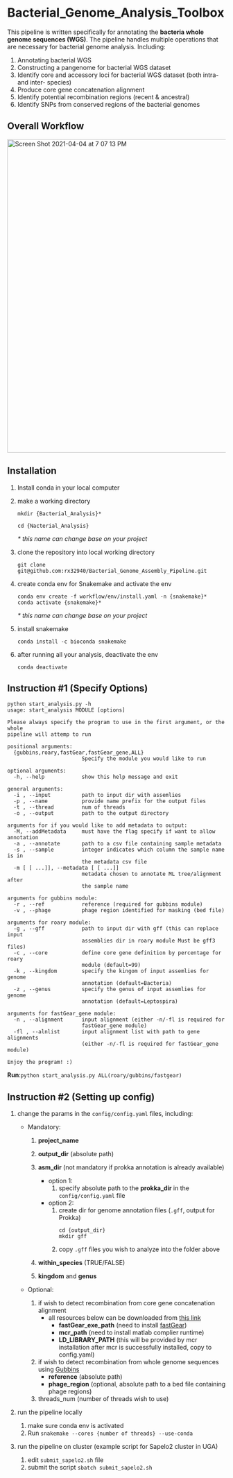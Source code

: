 # Bacterial_Genome_Analysis_Toolbox

This pipeline is written specifically for annotating the **bacteria whole genome sequences (WGS)**. The pipeline handles multiple operations that are necessary for bacterial genome analysis. Including:

1) Annotating bacterial WGS 
2) Constructing a pangenome for bacterial WGS dataset
3) Identify core and accessory loci for bacterial WGS dataset (both intra- and inter- species)
4) Produce core gene concatenation alignment
4) Identify potential recombination regions (recent & ancestral)
5) Identify SNPs from conserved regions of the bacterial genomes

## Overall Workflow
<img width="723" alt="Screen Shot 2021-04-04 at 7 07 13 PM" src="https://user-images.githubusercontent.com/31255012/113523905-00af4500-9579-11eb-8264-cf4eab09491d.png">




## Installation

1) Install conda in your local computer

2) make a working directory
    ```
    mkdir {Bacterial_Analysis}*
    
    cd {Nacterial_Analysis}
    ```
    _* this name can change base on your project_

3) clone the repository into local working directory 
    ```
    git clone git@github.com:rx32940/Bacterial_Genome_Assembly_Pipeline.git
    ```

4) create conda env for Snakemake and activate the env
    ```
    conda env create -f workflow/env/install.yaml -n {snakemake}*
    conda activate {snakemake}*
    ```
    _* this name can change base on your project_

5) install snakemake
    ```
    conda install -c bioconda snakemake
    ```

6) after running all your analysis, deactivate the env
    ```
    conda deactivate
    ```
## Instruction #1 (Specify Options)

```
python start_analysis.py -h
usage: start_analysis MODULE [options]

Please always specify the program to use in the first argument, or the whole
pipeline will attemp to run

positional arguments:
  {gubbins,roary,fastGear,fastGear_gene,ALL}
                        Specify the module you would like to run

optional arguments:
  -h, --help            show this help message and exit

general arguments:
  -i , --input          path to input dir with assemlies
  -p , --name           provide name prefix for the output files
  -t , --thread         num of threads
  -o , --output         path to the output directory

arguments for if you would like to add metadata to output:
  -M, --addMetadata     must have the flag specify if want to allow annotation
  -a , --annotate       path to a csv file containing sample metadata
  -s , --sample         integer indicates which column the sample name is in
                        the metadata csv file
  -m [ [ ...]], --metadata [ [ ...]]
                        metadata chosen to annotate ML tree/alignment after
                        the sample name

arguments for gubbins module:
  -r , --ref            reference (required for gubbins module)
  -v , --phage          phage region identified for masking (bed file)

arguments for roary module:
  -g , --gff            path to input dir with gff (this can replace input
                        assemblies dir in roary module Must be gff3 files)
  -c , --core           define core gene definition by percentage for roary
                        module (default=99)
  -k , --kingdom        specify the kingom of input assemlies for genome
                        annotation (default=Bacteria)
  -z , --genus          specify the genus of input assemlies for genome
                        annotation (default=Leptospira)

arguments for fastGear_gene module:
  -n , --alignment      input alignment (either -n/-fl is required for
                        fastGear_gene module)
  -fl , --alnlist       input alignment list with path to gene alignments
                        (either -n/-fl is required for fastGear_gene module)

Enjoy the program! :)
```

**Run**:```python start_analysis.py ALL(roary/gubbins/fastgear)```

## Instruction #2 (Setting up config)

1) change the params in the ```config/config.yaml``` files, including:
    
    + Mandatory:
        1. **project_name** 
        2. **output_dir** (absolute path)
        3. **asm_dir** (not mandatory if prokka annotation is already available)
            + option 1:
                1) specify absolute path to the **prokka_dir** in the ```config/config.yaml``` file
            + option 2:
                1) create dir for genome annotation files (```.gff```, output for Prokka)
                    ```
                    cd {output_dir}
                    mkdir gff
                    ```
                2) copy ```.gff``` files you wish to analyze into the folder above
        
        4. **within_species** (TRUE/FALSE)
        5. **kingdom** and **genus**
    
    + Optional:
        1. if wish to detect recombination from core gene concatenation alignment
            - all resources below can be downloaded from [this link](https://users.ics.aalto.fi/~pemartti/fastGEAR/)
                - **fastGear_exe_path** (need to install [fastGear](https://mostowylab.com/news/fastgear))
                - **mcr_path** (need to install matlab complier runtime)
                - **LD_LIBRARY_PATH** (this will be provided by mcr installation after mcr is successfully installed, copy to config.yaml)
        2. if wish to detect recombination from whole genome sequences using [Gubbins](https://github.com/sanger-pathogens/gubbins) 
            - **reference** (absolute path)
            - **phage_region** (optional, absolute path to a bed file containing phage regions)
        3. threads_num (number of threads wish to use)

2) run the pipeline locally 
    
    1. make sure conda env is activated
    2. Run ```snakemake --cores {number of threads} --use-conda```

3) run the pipeline on cluster (example script for Sapelo2 cluster in UGA)

    1. edit ```submit_sapelo2.sh``` file
    2. submit the script ```sbatch submit_sapelo2.sh```

            



